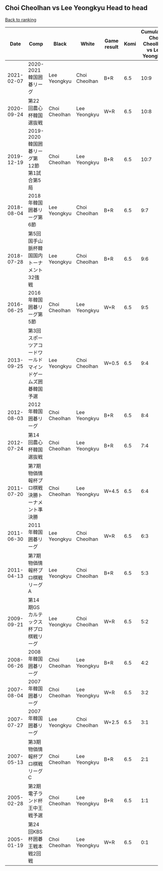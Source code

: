 ## Choi Cheolhan vs Lee Yeongkyu Head to head

[Back to ranking](../../index.md)




| **Date** | **Comp** | **Black** | **White** | **Game result** | **Komi** | **Cumulative Choi Cheolhan vs Lee Yeongkyu** | **Choi Cheolhan streak** | **Lee Yeongkyu streak** | 
| --- | --- | --- | --- | --- | --- | --- | --- | --- |
| 2021-02-07 | 2020-2021韓国囲碁リーグ | Lee Yeongkyu | Choi Cheolhan | B+R | 6.5 | 10:9 | 0 | 2 | 
| 2020-09-24 | 第22回農心杯韓国選抜戦 | Choi Cheolhan | Lee Yeongkyu | W+R | 6.5 | 10:8 | 0 | 1 | 
| 2019-12-19 | 2019-2020韓国囲碁リーグ第12節第1試合第5局 | Choi Cheolhan | Lee Yeongkyu | B+R | 6.5 | 10:7 | 1 | 0 | 
| 2018-08-04 | 2018年韓国囲碁リーグ第6節 | Lee Yeongkyu | Choi Cheolhan | B+R | 6.5 | 9:7 | 0 | 3 | 
| 2018-07-28 | 第5回国手山脈杯韓国国内トーナメント32強戦 | Lee Yeongkyu | Choi Cheolhan | B+R | 6.5 | 9:6 | 0 | 2 | 
| 2016-06-25 | 2016年韓国囲碁リーグ第5節 | Choi Cheolhan | Lee Yeongkyu | W+R | 6.5 | 9:5 | 0 | 1 | 
| 2013-09-25 | 第3回スポーツアコードワールドマインドゲームズ囲碁韓国予選 | Lee Yeongkyu | Choi Cheolhan | W+0.5 | 6.5 | 9:4 | 3 | 0 | 
| 2012-08-03 | 2012年韓国囲碁リーグ | Choi Cheolhan | Lee Yeongkyu | B+R | 6.5 | 8:4 | 2 | 0 | 
| 2012-07-24 | 第14回農心杯韓国選抜戦 | Choi Cheolhan | Lee Yeongkyu | B+R | 6.5 | 7:4 | 1 | 0 | 
| 2011-07-20 | 第7期物価情報杯プロ棋戦決勝トーナメント準決勝 | Choi Cheolhan | Lee Yeongkyu | W+4.5 | 6.5 | 6:4 | 0 | 1 | 
| 2011-06-30 | 2011年韓国囲碁リーグ | Lee Yeongkyu | Choi Cheolhan | W+R | 6.5 | 6:3 | 1 | 0 | 
| 2011-04-13 | 第7期物価情報杯プロ棋戦リーグA | Lee Yeongkyu | Choi Cheolhan | B+R | 6.5 | 5:3 | 0 | 1 | 
| 2009-09-21 | 第14期GSカルテックス杯プロ棋戦リーグ | Lee Yeongkyu | Choi Cheolhan | W+R | 6.5 | 5:2 | 2 | 0 | 
| 2008-06-26 | 2008年韓国囲碁リーグ | Choi Cheolhan | Lee Yeongkyu | B+R | 6.5 | 4:2 | 1 | 0 | 
| 2007-08-04 | 2007年韓国囲碁リーグ | Choi Cheolhan | Lee Yeongkyu | W+R | 6.5 | 3:2 | 0 | 1 | 
| 2007-07-27 | 2007年韓国囲碁リーグ | Lee Yeongkyu | Choi Cheolhan | W+2.5 | 6.5 | 3:1 | 3 | 0 | 
| 2007-05-13 | 第3期物価情報杯プロ棋戦リーグC | Choi Cheolhan | Lee Yeongkyu | B+R | 6.5 | 2:1 | 2 | 0 | 
| 2005-02-28 | 第2期電子ランド杯王中王戦予選 | Choi Cheolhan | Lee Yeongkyu | B+R | 6.5 | 1:1 | 1 | 0 | 
| 2005-01-19 | 第24回KBS杯囲碁王戦本戦2回戦 | Choi Cheolhan | Lee Yeongkyu | W+R | 6.5 | 0:1 | 0 | 1 |




